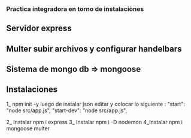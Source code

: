 ### Practica integradora en torno de instalaciònes

## Servidor express

## Multer subir archivos y configurar handelbars

## Sistema de mongo db => mongoose


## Instalaciones

1_ npm init -y
luego de instalar json editar y colocar lo siguiente :
    "start": "node src/app.js",
    "start-dev": "node src/app.js",

2_ Instalar npm i express
3_  Instalar npm i -D nodemon
4_Instalar npm i mongoose multer

